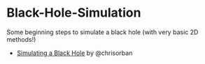 # Black-Hole-Simulation
Some beginning steps to simulate a black hole (with very basic 2D methods!)

* [Simulating a Black Hole](https://www.asc.ohio-state.edu/orban.14/stemcoding/blackhole.html) by @chrisorban
